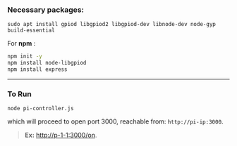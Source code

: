 
### Necessary packages:

``` 
sudo apt install gpiod libgpiod2 libgpiod-dev libnode-dev node-gyp build-essential
```

For **npm** :

``` bash
npm init -y
npm install node-libgpiod
npm install express
```
---

### To Run

```
node pi-controller.js
```
which will proceed to open port 3000, reachable from: `http://pi-ip:3000`.


> **Ex:** [http://p-1-1:3000/on](http://p-1-1:3000/on).


